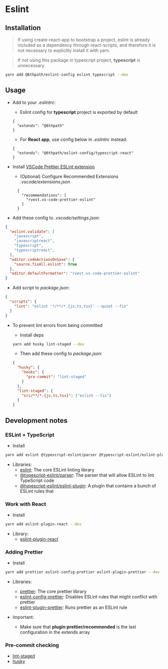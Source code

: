 # Eslint

## Installation

> If using create-react-app to bootstrap a project, eslint is already included as a dependency through react-scripts, and therefore it is not necessary to explicitly install it with yarn.

> If not using this package in typescript project, **typescript** is unnecessary

```bash
yarn add @6thpath/eslint-config eslint typescript --dev
```

## Usage

- Add to your _.eslintrc_:

  - Eslint config for **typescript** project is exported by default

  ```jsonc
  {
    "extends": "@6thpath"
  }
  ```

  - For **React app**, use config below in _.eslintrc_ instead:

  ```jsonc
  {
    "extends": "@6thpath/eslint-config/typescript-react"
  }
  ```

- Install [VSCode Prettier ESLint extension](https://marketplace.visualstudio.com/items?itemName=rvest.vs-code-prettier-eslint)
  - (Optional) Configure Recommended Extensions _.vscode/extensions.json_

  ```jsonc
    {
      "recommendations": [
        "rvest.vs-code-prettier-eslint"
      ]
    }
  ```

- Add these config to _.vscode/settings.json_:

```json
{
  "eslint.validate": [
    "javascript",
    "javascriptreact",
    "typescript",
    "typescriptreact",
  ],
  "editor.codeActionsOnSave": {
    "source.fixAll.eslint": true
  },
  "editor.defaultFormatter": "rvest.vs-code-prettier-eslint"
}
```

- Add script to _package.json_:

```json
{
  "scripts": {
    "lint": "eslint '*/**/*.{js,ts,tsx}' --quiet --fix"
  }
}
```

- To prevent lint errors from being committed

  - Install deps

  ```bash
  yarn add husky lint-staged --dev
  ```

  - Then add these config to _package.json_:

  ```json
  {
    "husky": {
      "hooks": {
        "pre-commit": "lint-staged"
      }
    },
    "lint-staged": {
      "src/**/*.{js,ts,tsx}": ["eslint --fix"]
    }
  }
  ```

## Development notes

### ESLint + TypeScript

- Install

```bash
yarn add eslint @typescript-eslint/parser @typescript-eslint/eslint-plugin --dev
```

- Libraries:
  - [eslint](https://npm.im/eslint): The core ESLint linting library
  - [@typescript-eslint/parser](https://npm.im/@typescript-eslint/parser): The parser that will allow ESLint to lint TypeScript code
  - [@typescript-eslint/eslint-plugin](https://npm.im/@typescript-eslint/eslint-plugin): A plugin that contains a bunch of ESLint rules that

### Work with React

- Install

```bash
yarn add eslint-plugin-react --dev
```

- Library:
  - [eslint-plugin-react](https://npm.im/eslint-plugin-react)

### Adding Prettier

- Install

```bash
yarn add prettier eslint-config-prettier eslint-plugin-prettier --dev
```

- Libraries:
  - [prettier](https://npm.im/prettier): The core prettier library
  - [eslint-config-prettier](https://npm.im/eslint-config-prettier): Disables ESLint rules that might conflict with prettier
  - [eslint-plugin-prettier](https://npm.im/eslint-plugin-prettier): Runs prettier as an ESLint rule

- Important:
  - Make sure that **plugin:prettier/recommended** is the last configuration in the extends array

### Pre-commit checking

- [lint-staged](https://npm.im/lint-staged)
- [husky](https://npm.im/husky)
